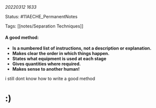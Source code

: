 
*20220312 1633*


Status: #11AECHE_PermanentNotes 

Tags: [[notes/Separation Techniques]]



#### A good method:
-   **Is a numbered list of instructions, not a description or explanation.**
-   **Makes clear the order in which things happen.**
-   **States what equipment is used at each stage**
-   **Gives quantities where required.**
-   **Makes sense to another human!**


i still dont know how to write a good method

# :)